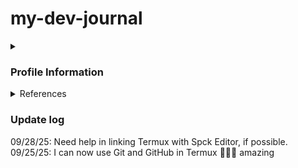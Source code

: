# my-dev-journal

<details>
    <summary><h3>Profile Information</h3></summary>
    <p>Favorite programming language (PL): JavaScript</p>
    <p>PL that I want to learn next: C</p>
    <p>First investment when I receive my first paycheck: kimchi and seaweed</p>
    <p>Favorite programming concept: forEach</p>
</details>

<details>
    <summary>References</summary>
    <a href="https://peterxjang.com/blog/">peterxjang</a>
</details>

### Update log
09/28/25: Need help in linking Termux with Spck Editor, if possible. <br>
09/25/25: I can now use Git and GitHub in Termux 🤯🤯🤯 amazing <br>

